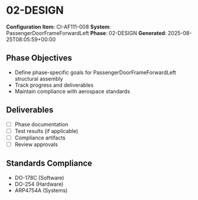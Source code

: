 # 02-DESIGN

**Configuration Item**: CI-AF111-008
**System**: PassengerDoorFrameForwardLeft
**Phase**: 02-DESIGN
**Generated**: 2025-08-25T08:05:59+00:00

## Phase Objectives
- Define phase-specific goals for PassengerDoorFrameForwardLeft structural assembly
- Track progress and deliverables
- Maintain compliance with aerospace standards

## Deliverables
- [ ] Phase documentation
- [ ] Test results (if applicable)
- [ ] Compliance artifacts
- [ ] Review approvals

## Standards Compliance
- DO-178C (Software)
- DO-254 (Hardware)
- ARP4754A (Systems)

